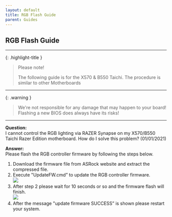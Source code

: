 ```yaml
---
layout: default
title: RGB Flash Guide
parent: Guides
---
```

## RGB Flash Guide

***

{: .highlight-title }
> Please note!
>
>The following guide is for the X570 & B550 Taichi. The procedure is similar to other Motherboards

***

{: .warning }
> We're not responsible for any damage that may happen to your board! Flashing a new BIOS does always have its risks!

***

**Question:**  
I cannot control the RGB lighting via RAZER Synapse on my X570/B550 Taichi Razer Edition motherboard. How do I solve this problem? (01/01/2021)

**Answer:**  
Please flash the RGB controller firmware by following the steps below.

1. Download the firmware file from ASRock website and extract the compressed file.    
2. Execute "UpdateFW.cmd” to update the RGB controller firmware.  
![](/asrockwiki/assets/images/wiki/rgbflash0.jpg)  
3. After step 2 please wait for 10 seconds or so and the firmware flash will finish.  
![](/asrockwiki/assets/images/wiki//rgbflash1.jpg)  
4. After the message "update firmware SUCCESS” is shown please restart your system.